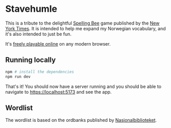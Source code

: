 # Stavehumle

This is a tribute to the delightful [Spelling Bee] game published by the [New York Times].
It is intended to help me expand my Norwegian vocabulary, and it's also intended to just be fun.

It's [freely playable online](https://stavehumle.no/) on any modern browser.

## Running locally

```sh
npm # install the dependencies
npm run dev
```

That's it!
You should now have a server running and you should be able to navigate to <https://localhost:5173> and see the app.

## Wordlist

The wordlist is based on the ordbanks published by [Nasjonalbiblioteket].

[spelling bee]: https://www.nytimes.com/puzzles/spelling-bee
[new york times]: https://nytimes.com
[nasjonalbiblioteket]: https://nb.no/
